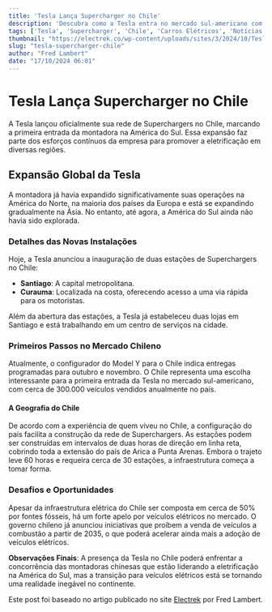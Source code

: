 ```yaml
---
title: 'Tesla Lança Supercharger no Chile'
description: 'Descubra como a Tesla entra no mercado sul-americano com Superchargers no Chile.'
tags: ['Tesla', 'Supercharger', 'Chile', 'Carros Elétricos', 'Notícias']
thumbnail: "https://electrek.co/wp-content/uploads/sites/3/2024/10/Tesla-Supercharger-Chile.jpg?quality=82&strip=all&w=1600"
slug: "tesla-supercharger-chile"
author: "Fred Lambert"
date: "17/10/2024 06:01"
---
```


# Tesla Lança Supercharger no Chile

A Tesla lançou oficialmente sua rede de Superchargers no Chile, marcando a primeira entrada da montadora na América do Sul. Essa expansão faz parte dos esforços contínuos da empresa para promover a eletrificação em diversas regiões.

## Expansão Global da Tesla
A montadora já havia expandido significativamente suas operações na América do Norte, na maioria dos países da Europa e está se expandindo gradualmente na Ásia. No entanto, até agora, a América do Sul ainda não havia sido explorada.

### Detalhes das Novas Instalações
Hoje, a Tesla anunciou a inauguração de duas estações de Superchargers no Chile:
- **Santiago**: A capital metropolitana.
- **Curauma**: Localizada na costa, oferecendo acesso a uma via rápida para os motoristas.

Além da abertura das estações, a Tesla já estabeleceu duas lojas em Santiago e está trabalhando em um centro de serviços na cidade.

### Primeiros Passos no Mercado Chileno
Atualmente, o configurador do Model Y para o Chile indica entregas programadas para outubro e novembro. O Chile representa uma escolha interessante para a primeira entrada da Tesla no mercado sul-americano, com cerca de 300.000 veículos vendidos anualmente no país.

#### A Geografia do Chile
De acordo com a experiência de quem viveu no Chile, a configuração do país facilita a construção da rede de Superchargers. As estações podem ser construídas em intervalos de duas horas de direção em linha reta, cobrindo toda a extensão do país de Arica a Punta Arenas. Embora o trajeto leve 60 horas e requeira cerca de 30 estações, a infraestrutura começa a tomar forma.

### Desafios e Oportunidades
Apesar da infraestrutura elétrica do Chile ser composta em cerca de 50% por fontes fósseis, há um forte apelo por veículos elétricos no mercado. O governo chileno já anunciou iniciativas que proíbem a venda de veículos a combustão a partir de 2035, o que poderá acelerar ainda mais a adoção de veículos elétricos.

**Observações Finais**: A presença da Tesla no Chile poderá enfrentar a concorrência das montadoras chinesas que estão liderando a eletrificação na América do Sul, mas a transição para veículos elétricos está se tornando uma realidade inegável no continente.

Este post foi baseado no artigo publicado no site [Electrek](https://electrek.co/2024/10/16/tesla-launches-supercharger-network-in-chile-a-first-entery-south-america/) por Fred Lambert.
